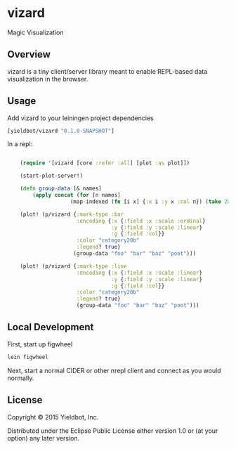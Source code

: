 # vizard

Magic Visualization

## Overview

vizard is a tiny client/server library meant to enable REPL-based data visualization in the browser.

## Usage

Add vizard to your leiningen project dependencies

``` clojure
[yieldbot/vizard "0.1.0-SNAPSHOT"]
```

In a repl:

``` clojure

    (require '[vizard [core :refer :all] [plot :as plot]])

    (start-plot-server!)

    (defn group-data [& names]
        (apply concat (for [n names]
                    (map-indexed (fn [i x] {:x i :y x :col n}) (take 20 (repeatedly #(rand-int 100)))))))

    (plot! (p/vizard {:mark-type :bar
                      :encoding {:x {:field :x :scale :ordinal}
                                 :y {:field :y :scale :linear}
                                 :g {:field :col}}
                      :color "category20b"
                      :legend? true}
                     (group-data "foo" "bar" "baz" "poot")))

    (plot! (p/vizard {:mark-type :line
                      :encoding {:x {:field :x :scale :linear}
                                 :y {:field :y :scale :linear}
                                 :g {:field :col}}
                      :color "category20b"
                      :legend? true}
                      (group-data "foo" "bar" "baz" "poot")))
```

## Local Development

First, start up figwheel
``` sh
lein figwheel
```

Next, start a normal CIDER or other nrepl client and connect as you would normally.

## License

Copyright © 2015 Yieldbot, Inc.

Distributed under the Eclipse Public License either version 1.0 or (at your option) any later version.
